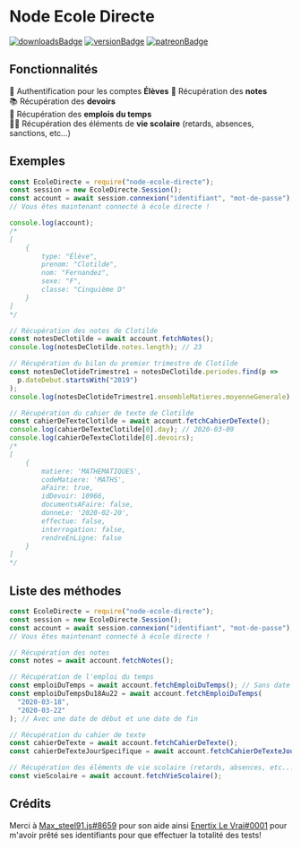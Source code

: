 # Node Ecole Directe

[![downloadsBadge](https://img.shields.io/npm/dt/node-ecole-directe?style=for-the-badge)](https://npmjs.com/node-ecole-directe)
[![versionBadge](https://img.shields.io/npm/v/node-ecole-directe?style=for-the-badge)](https://npmjs.com/node-ecole-directe)
[![patreonBadge](https://img.shields.io/endpoint.svg?url=https%3A%2F%2Fshieldsio-patreon.vercel.app%2Fapi%3Fusername%3DAndroz2091%26type%3Dpledges&style=for-the-badge)](https://patreon.com/Androz2091)

## Fonctionnalités

🔐 Authentification pour les comptes **Élèves** 
📑 Récupération des **notes**  
📚 Récupération des **devoirs**  
📅 Récupération des **emplois du temps**  
🏃🏽 Récupération des éléments de **vie scolaire** (retards, absences, sanctions, etc...)

## Exemples

```js
const EcoleDirecte = require("node-ecole-directe");
const session = new EcoleDirecte.Session();
const account = await session.connexion("identifiant", "mot-de-passe");
// Vous êtes maintenant connecté à école directe !

console.log(account);
/*
[
    {
        type: "Élève",
        prenom: "Clotilde",
        nom: "Fernandez",
        sexe: "F",
        classe: "Cinquième D"
    }
]
*/

// Récupération des notes de Clotilde
const notesDeClotilde = await account.fetchNotes();
console.log(notesDeClotilde.notes.length); // 23

// Récupération du bilan du premier trimestre de Clotilde
const notesDeClotideTrimestre1 = notesDeClotilde.periodes.find(p =>
  p.dateDebut.startsWith("2019")
);
console.log(notesDeClotideTrimestre1.ensembleMatieres.moyenneGenerale); // 18

// Récupération du cahier de texte de Clotilde
const cahierDeTexteClotilde = await account.fetchCahierDeTexte();
console.log(cahierDeTexteClotilde[0].day); // 2020-03-09
console.log(cahierDeTexteClotilde[0].devoirs);
/*
[
    {
        matiere: 'MATHEMATIQUES',
        codeMatiere: 'MATHS',
        aFaire: true,
        idDevoir: 10966,
        documentsAFaire: false,
        donneLe: '2020-02-20',
        effectue: false,
        interrogation: false,
        rendreEnLigne: false
    }
]
*/
```

## Liste des méthodes


```js
const EcoleDirecte = require("node-ecole-directe");
const session = new EcoleDirecte.Session();
const account = await session.connexion("identifiant", "mot-de-passe");
// Vous êtes maintenant connecté à école directe !

// Récupération des notes
const notes = await account.fetchNotes();

// Récupération de l'emploi du temps
const emploiDuTemps = await account.fetchEmploiDuTemps(); // Sans date spécifiée
const emploiDuTempsDu18Au22 = await account.fetchEmploiDuTemps(
  "2020-03-18",
  "2020-03-22"
); // Avec une date de début et une date de fin

// Récupération du cahier de texte
const cahierDeTexte = await account.fetchCahierDeTexte();
const cahierDeTexteJourSpecifique = await account.fetchCahierDeTexteJour("2020-11-01");

// Récupération des éléments de vie scolaire (retards, absences, etc...)
const vieScolaire = await account.fetchVieScolaire();
```

## Crédits

Merci à [Max_steel91.js#8659](https://github.com/Maxsteel91Dev) pour son aide ainsi [Enertix Le Vrai#0001](https://github.com/Christian-Martins) pour m'avoir prêté ses identifiants pour que effectuer la totalité des tests!
